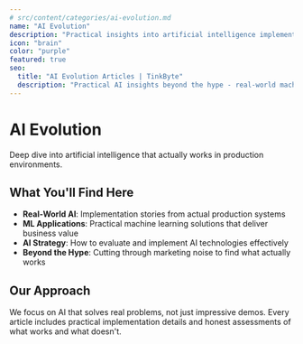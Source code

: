 ```yaml
---
# src/content/categories/ai-evolution.md
name: "AI Evolution"
description: "Practical insights into artificial intelligence implementation,  ethical considerations, machine learning applications, and the real-world impact of AI technologies beyond the hype."
icon: "brain"
color: "purple"
featured: true
seo:
  title: "AI Evolution Articles | TinkByte"
  description: "Practical AI insights beyond the hype - real-world machine learning applications and implementation strategies."
---
```


# AI Evolution

Deep dive into artificial intelligence that actually works in production environments.

## What You'll Find Here

- **Real-World AI**: Implementation stories from actual production systems
- **ML Applications**: Practical machine learning solutions that deliver business value
- **AI Strategy**: How to evaluate and implement AI technologies effectively
- **Beyond the Hype**: Cutting through marketing noise to find what actually works

## Our Approach

We focus on AI that solves real problems, not just impressive demos. Every article includes practical implementation details and honest assessments of what works and what doesn't.
